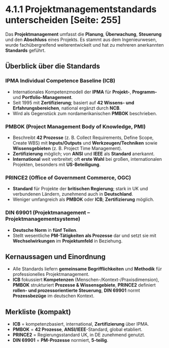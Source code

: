 # 4.1.1 Projektmanagementstandards unterscheiden [Seite: 255]

Das **Projektmanagement** umfasst die **Planung**, **Überwachung**, **Steuerung** und den **Abschluss** eines Projekts. Es stammt aus dem Ingenieurwesen, wurde fachübergreifend weiterentwickelt und hat zu mehreren anerkannten **Standards** geführt. 

## Überblick über die Standards

### IPMA Individual Competence Baseline (**ICB**)

* Internationales Kompetenzmodell der **IPMA** für **Projekt-**, **Programm-** und **Portfolio-Management**.
* Seit 1995 mit **Zertifizierung**; basiert auf **42 Wissens- und Erfahrungsbereichen**, national ergänzt durch **NCB**.
* Wird als Gegenstück zum nordamerikanischen **PMBOK** beschrieben. 

### **PMBOK** (Project Management Body of Knowledge, **PMI**)

* Beschreibt **42 Prozesse** (z. B. Collect Requirements, Define Scope, Create WBS) mit **Inputs/Outputs** und **Werkzeugen/Techniken** sowie **Wissensgebieten** (z. B. Project Time Management).
* **Zertifizierung** möglich; von **ANSI** und **IEEE** als **Standard** anerkannt.
* **International** weit verbreitet; oft **erste Wahl** bei großen, internationalen Projekten, besonders mit **US-Beteiligung**. 

### **PRINCE2** (Office of Government Commerce, OGC)

* **Standard** für Projekte der **britischen Regierung**; stark in UK und verbundenen Ländern, zunehmend auch in **Deutschland**.
* Weniger umfangreich als **PMBOK** oder **ICB**; **Zertifizierung** möglich. 

### **DIN 69901** (Projektmanagement – Projektmanagementsysteme)

* **Deutsche Norm** in **fünf Teilen**.
* Stellt wesentliche **PM-Tätigkeiten als Prozesse** dar und setzt sie mit **Wechselwirkungen** im **Projektumfeld** in Beziehung. 

## Kernaussagen und Einordnung

* Alle Standards liefern **gemeinsame Begrifflichkeiten** und **Methodik** für professionelles Projektmanagement.
* **ICB** fokussiert **Kompetenzen** (Menschen-/Kontext-/Praxisdimension), **PMBOK** strukturiert **Prozesse & Wissensgebiete**, **PRINCE2** definiert **rollen- und prozessorientierte Steuerung**, **DIN 69901** normt **Prozessbezüge** im deutschen Kontext.

## Merkliste (kompakt)

* **ICB** = kompetenzbasiert, international, **Zertifizierung** über IPMA. 
* **PMBOK** = **42 Prozesse**, **ANSI/IEEE**-Standard, global etabliert. 
* **PRINCE2** = Regierungsstandard UK, in DE zunehmend genutzt. 
* **DIN 69901** = **PM-Prozesse** normiert, **5-teilig**. 


